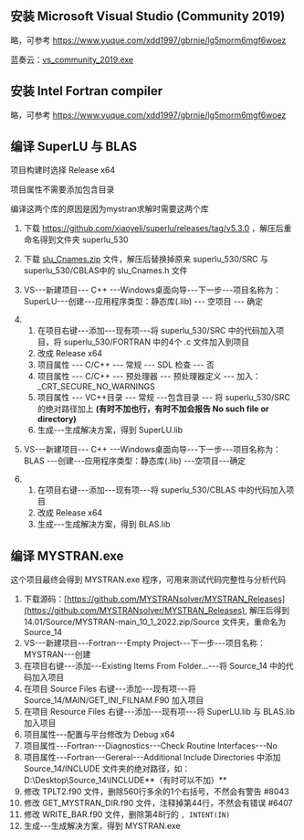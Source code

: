 





## 安装 Microsoft Visual Studio (Community 2019)

略，可参考 https://www.yuque.com/xdd1997/gbrnie/lg5morm6mgf6woez

蓝奏云：[vs_community_2019.exe](https://xdd1997.lanzoub.com/ikTHw0s9atli)

## 安装 Intel Fortran compiler

略，可参考 https://www.yuque.com/xdd1997/gbrnie/lg5morm6mgf6woez



## 编译 SuperLU 与 BLAS

项目构建时选择 Release x64

项目属性不需要添加包含目录

编译这两个库的原因是因为mystran求解时需要这两个库

1. 下载 https://github.com/xiaoyeli/superlu/releases/tag/v5.3.0 ，解压后重命名得到文件夹 superlu_530
2. 下载 [slu_Cnames.zip](https://xdd1997.lanzoub.com/iKwxG0s5pywf) 文件，解压后替换掉原来 superlu_530/SRC 与 superlu_530/CBLAS中的 slu_Cnames.h 文件
3. VS---新建项目--- C++ ---Windows桌面向导---下一步---项目名称为：SuperLU---创建---应用程序类型：静态库(.lib) --- 空项目 --- 确定

1. 1. 在项目右键---添加---现有项---将 superlu_530/SRC 中的代码加入项目，将 superlu_530/FORTRAN 中的4个 .c 文件加入到项目
   2. 改成 Release  x64
   3. 项目属性 --- C/C++ --- 常规 --- SDL 检查 --- 否
   4. 项目属性 --- C/C++ --- 预处理器 --- 预处理器定义 --- 加入：_CRT_SECURE_NO_WARNINGS
   5. 项目属性 --- VC++目录 --- 常规 ---包含目录 --- 将 superlu_530/SRC 的绝对路径加上 **(有时不加也行，有时不加会报告 No such file or directory)**
   6. 生成---生成解决方案，得到 SuperLU.lib

1. VS---新建项目--- C++ ---Windows桌面向导---下一步---项目名称为：BLAS ---创建---应用程序类型：静态库(.lib) ---空项目---确定

1. 1. 在项目右键---添加---现有项---将 superlu_530/CBLAS 中的代码加入项目
   2. 改成 Release x64
   3. 生成---生成解决方案，得到 BLAS.lib



## 编译 MYSTRAN.exe

这个项目最终会得到 MYSTRAN.exe 程序，可用来测试代码完整性与分析代码

1. 下载源码：[https://github.com/MYSTRANsolver/MYSTRAN_Releases](https://github.com/MYSTRANsolver/MYSTRAN_Releases), 解压后得到14.01/Source/MYSTRAN-main_10_1_2022.zip/Source 文件夹，重命名为 Source_14
2. VS---新建项目---Fortran---Empty Project---下一步---项目名称：MYSTRAN---创建
3. 在项目右键---添加---Existing Items From Folder...---将 Source_14 中的代码加入项目
4. 在项目 Source Files 右键---添加---现有项---将 Source_14/MAIN/GET_INI_FILNAM.F90 加入项目
5. 在项目 Resource Files 右键---添加---现有项---将 SuperLU.lib 与 BLAS.lib 加入项目
6. 项目属性---配置与平台修改为 Debug x64
7. 项目属性---Fortran---Diagnostics---Check Routine Interfaces---No
8. 项目属性---Fortran---Gereral---Additional Include Directories 中添加 Source_14/INCLUDE 文件夹的绝对路径，如：D:\Desktop\Source_14\INCLUDE**（有时可以不加）**
9. 修改 TPLT2.f90 文件，删除560行多余的1个右括号，不然会有警告 #8043
10. 修改 GET_MYSTRAN_DIR.f90 文件，注释掉第44行，不然会有错误 #6407
11. 修改 WRITE_BAR.f90 文件，删除第48行的 `, INTENT(IN)`
12. 生成---生成解决方案，得到 MYSTRAN.exe
